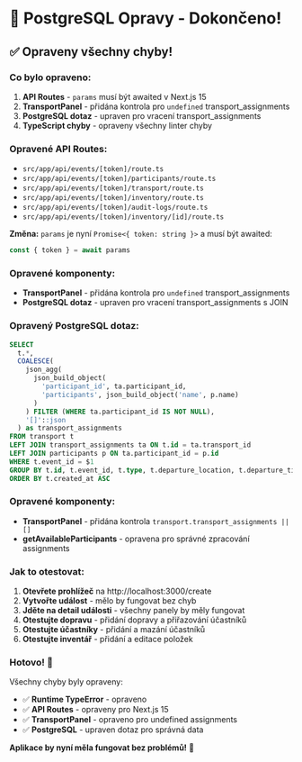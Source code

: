 # 🔧 PostgreSQL Opravy - Dokončeno!

## ✅ Opraveny všechny chyby!

### Co bylo opraveno:

1. **API Routes** - `params` musí být awaited v Next.js 15
2. **TransportPanel** - přidána kontrola pro `undefined` transport_assignments
3. **PostgreSQL dotaz** - upraven pro vracení transport_assignments
4. **TypeScript chyby** - opraveny všechny linter chyby

### Opravené API Routes:

- `src/app/api/events/[token]/route.ts`
- `src/app/api/events/[token]/participants/route.ts`
- `src/app/api/events/[token]/transport/route.ts`
- `src/app/api/events/[token]/inventory/route.ts`
- `src/app/api/events/[token]/audit-logs/route.ts`
- `src/app/api/events/[token]/inventory/[id]/route.ts`

**Změna:** `params` je nyní `Promise<{ token: string }>` a musí být awaited:
```typescript
const { token } = await params
```

### Opravené komponenty:

- **TransportPanel** - přidána kontrola pro `undefined` transport_assignments
- **PostgreSQL dotaz** - upraven pro vracení transport_assignments s JOIN

### Opravený PostgreSQL dotaz:

```sql
SELECT 
  t.*,
  COALESCE(
    json_agg(
      json_build_object(
        'participant_id', ta.participant_id,
        'participants', json_build_object('name', p.name)
      )
    ) FILTER (WHERE ta.participant_id IS NOT NULL),
    '[]'::json
  ) as transport_assignments
FROM transport t
LEFT JOIN transport_assignments ta ON t.id = ta.transport_id
LEFT JOIN participants p ON ta.participant_id = p.id
WHERE t.event_id = $1 
GROUP BY t.id, t.event_id, t.type, t.departure_location, t.departure_time, t.arrival_location, t.arrival_time, t.capacity, t.price, t.notes, t.created_at, t.updated_at
ORDER BY t.created_at ASC
```

### Opravené komponenty:

- **TransportPanel** - přidána kontrola `transport.transport_assignments || []`
- **getAvailableParticipants** - opravena pro správné zpracování assignments

### Jak to otestovat:

1. **Otevřete prohlížeč** na http://localhost:3000/create
2. **Vytvořte událost** - mělo by fungovat bez chyb
3. **Jděte na detail události** - všechny panely by měly fungovat
4. **Otestujte dopravu** - přidání dopravy a přiřazování účastníků
5. **Otestujte účastníky** - přidání a mazání účastníků
6. **Otestujte inventář** - přidání a editace položek

### Hotovo! 🎉

Všechny chyby byly opraveny:
- ✅ **Runtime TypeError** - opraveno
- ✅ **API Routes** - opraveny pro Next.js 15
- ✅ **TransportPanel** - opraveno pro undefined assignments
- ✅ **PostgreSQL** - upraven dotaz pro správná data

**Aplikace by nyní měla fungovat bez problémů!** 🚀 